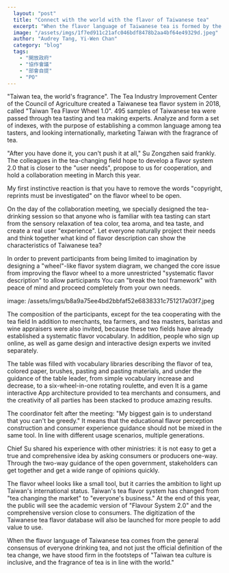 ```yaml
---
  layout: "post"
  title: "Connect with the world with the flavor of Taiwanese tea"
  excerpt: "When the flavor language of Taiwanese tea is formed by the general consensus that you and I drink tea, it is the first step to stay firmly in line with the world from \"changing tea market\" to \"everyone's business\"."
  image: "/assets/imgs/1f7ed911c21afc046bdf8478b2aa4bf64e49329d.jpeg"
  author: "Audrey Tang, Yi-Wen Chan"
  category: "blog"
  tags: 
    - "開放政府"
    - "協作會議"
    - "部會自提"
    - "PO"
---
```




"Taiwan tea, the world's fragrance". The Tea Industry Improvement Center of the Council of Agriculture created a Taiwanese tea flavor system in 2018, called "Taiwan Tea Flavor Wheel 1.0". 495 samples of Taiwanese tea were passed through tea tasting and tea making experts. Analyze and form a set of indexes, with the purpose of establishing a common language among tea tasters, and looking internationally, marketing Taiwan with the fragrance of tea. 

 "After you have done it, you can't push it at all," Su Zongzhen said frankly. The colleagues in the tea-changing field hope to develop a flavor system 2.0 that is closer to the "user needs", propose to us for cooperation, and hold a collaboration meeting in March this year. 

My first instinctive reaction is that you have to remove the words "copyright, reprints must be investigated" on the flavor wheel to be open. 

On the day of the collaboration meeting, we specially designed the tea-drinking session so that anyone who is familiar with tea tasting can start from the sensory relaxation of tea color, tea aroma, and tea taste, and create a real user "experience". Let everyone naturally project their needs and think together what kind of flavor description can show the characteristics of Taiwanese tea? 

In order to prevent participants from being limited to imagination by designing a "wheel"-like flavor system diagram, we changed the core issue from improving the flavor wheel to a more unrestricted "systematic flavor description" to allow participants You can "break the tool framework" with peace of mind and proceed completely from your own needs. 

image: /assets/imgs/b8a9a75ee4bd2bbfaf52e6838331c751217a03f7.jpeg

The composition of the participants, except for the tea cooperating with the tea field In addition to merchants, tea farmers, and tea masters, baristas and wine appraisers were also invited, because these two fields have already established a systematic flavor vocabulary. In addition, people who sign up online, as well as game design and interactive design experts we invited separately. 

The table was filled with vocabulary libraries describing the flavor of tea, colored paper, brushes, pasting and pasting materials, and under the guidance of the table leader, from simple vocabulary increase and decrease, to a six-wheel-in-one rotating roulette, and even It is a game interactive App architecture provided to tea merchants and consumers, and the creativity of all parties has been stacked to produce amazing results. 

The coordinator felt after the meeting: "My biggest gain is to understand that you can't be greedy." It means that the educational flavor perception construction and consumer experience guidance should not be mixed in the same tool. In line with different usage scenarios, multiple generations. 

 Chief Su shared his experience with other ministries: it is not easy to get a true and comprehensive idea by asking consumers or producers one-way. Through the two-way guidance of the open government, stakeholders can get together and get a wide range of opinions quickly. 

The flavor wheel looks like a small tool, but it carries the ambition to light up Taiwan's international status. Taiwan's tea flavor system has changed from "tea changing the market" to "everyone's business." At the end of this year, the public will see the academic version of "Flavour System 2.0" and the comprehensive version close to consumers. The digitization of the Taiwanese tea flavor database will also be launched for more people to add value to use. 

When the flavor language of Taiwanese tea comes from the general consensus of everyone drinking tea, and not just the official definition of the tea change, we have stood firm in the footsteps of "Taiwan tea culture is inclusive, and the fragrance of tea is in line with the world." 
